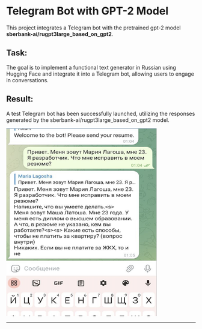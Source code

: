 # Telegram Bot with GPT-2 Model

This project integrates a Telegram bot with the pretrained gpt-2 model **sberbank-ai/rugpt3large_based_on_gpt2**.

## Task: 
The goal is to implement a functional text generator in Russian using Hugging Face and integrate it into a Telegram bot, allowing users to engage in conversations.

## Result: 
A test Telegram bot has been successfully launched, utilizing the responses generated by the sberbank-ai/rugpt3large_based_on_gpt2 model.

<img src="example.png" alt="Project Illustration" width="400" height="500">

---

